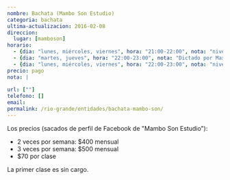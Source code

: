 ```yaml
---
nombre: Bachata (Mambo Son Estudio)
categoria: bachata
ultima-actualizacion: 2016-02-08
direccion: 
  lugar: [mamboson]
horario: 
  - {dia: "lunes, miércoles, viernes", hora: "21:00-22:00", nota: "nivel básico. Prof. Ariel Gaston Velazquez" }
  - {dia: "martes, jueves", hora: "22:00-23:00", nota: "Dictado por Maxi" }
  - {dia: "lunes, miércoles, viernes", hora: "22:00-23:00", nota: "nivel intermedio. Prof. Nico Gomez" }
precio: pago
nota: | 
  
url: [""]
telefono: []
email: 
permalink: /rio-grande/entidades/bachata-mambo-son/
---
```


Los precios (sacados de perfil de Facebook de "Mambo Son Estudio"):

- 2 veces por semana: $400 mensual
- 3 veces por semana: $500 mensual
- $70 por clase

La primer clase es sin cargo.
